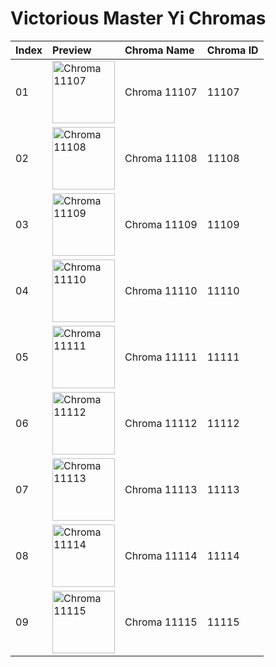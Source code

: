 # Victorious Master Yi Chromas

| Index | Preview | Chroma Name | Chroma ID |
|:---|:---|:---|:---|
| 01 | <img src='https://raw.communitydragon.org/latest/plugins/rcp-be-lol-game-data/global/default/v1/champion-chroma-images/11/11107.png' alt='Chroma 11107' width='100'> | Chroma 11107 | 11107 |
| 02 | <img src='https://raw.communitydragon.org/latest/plugins/rcp-be-lol-game-data/global/default/v1/champion-chroma-images/11/11108.png' alt='Chroma 11108' width='100'> | Chroma 11108 | 11108 |
| 03 | <img src='https://raw.communitydragon.org/latest/plugins/rcp-be-lol-game-data/global/default/v1/champion-chroma-images/11/11109.png' alt='Chroma 11109' width='100'> | Chroma 11109 | 11109 |
| 04 | <img src='https://raw.communitydragon.org/latest/plugins/rcp-be-lol-game-data/global/default/v1/champion-chroma-images/11/11110.png' alt='Chroma 11110' width='100'> | Chroma 11110 | 11110 |
| 05 | <img src='https://raw.communitydragon.org/latest/plugins/rcp-be-lol-game-data/global/default/v1/champion-chroma-images/11/11111.png' alt='Chroma 11111' width='100'> | Chroma 11111 | 11111 |
| 06 | <img src='https://raw.communitydragon.org/latest/plugins/rcp-be-lol-game-data/global/default/v1/champion-chroma-images/11/11112.png' alt='Chroma 11112' width='100'> | Chroma 11112 | 11112 |
| 07 | <img src='https://raw.communitydragon.org/latest/plugins/rcp-be-lol-game-data/global/default/v1/champion-chroma-images/11/11113.png' alt='Chroma 11113' width='100'> | Chroma 11113 | 11113 |
| 08 | <img src='https://raw.communitydragon.org/latest/plugins/rcp-be-lol-game-data/global/default/v1/champion-chroma-images/11/11114.png' alt='Chroma 11114' width='100'> | Chroma 11114 | 11114 |
| 09 | <img src='https://raw.communitydragon.org/latest/plugins/rcp-be-lol-game-data/global/default/v1/champion-chroma-images/11/11115.png' alt='Chroma 11115' width='100'> | Chroma 11115 | 11115 |
